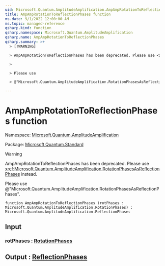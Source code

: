 ```yaml
---
uid: Microsoft.Quantum.AmplitudeAmplification.AmpAmpRotationToReflectionPhases
title: AmpAmpRotationToReflectionPhases function
ms.date: 9/1/2022 12:00:00 AM
ms.topic: managed-reference
qsharp.kind: function
qsharp.namespace: Microsoft.Quantum.AmplitudeAmplification
qsharp.name: AmpAmpRotationToReflectionPhases
qsharp.summary: >+
  > [!WARNING]

  > AmpAmpRotationToReflectionPhases has been deprecated. Please use <xref:Microsoft.Quantum.AmplitudeAmplification.RotationPhasesAsReflectionPhases> instead.

  >

  > Please use

  > @"Microsoft.Quantum.AmplitudeAmplification.RotationPhasesAsReflectionPhases".

---
```


# AmpAmpRotationToReflectionPhases function

Namespace: [Microsoft.Quantum.AmplitudeAmplification](xref:Microsoft.Quantum.AmplitudeAmplification)

Package: [Microsoft.Quantum.Standard](https://nuget.org/packages/Microsoft.Quantum.Standard)


> [!WARNING]
> AmpAmpRotationToReflectionPhases has been deprecated. Please use <xref:Microsoft.Quantum.AmplitudeAmplification.RotationPhasesAsReflectionPhases> instead.
>
> Please use
> @"Microsoft.Quantum.AmplitudeAmplification.RotationPhasesAsReflectionPhases".



```qsharp
function AmpAmpRotationToReflectionPhases (rotPhases : Microsoft.Quantum.AmplitudeAmplification.RotationPhases) : Microsoft.Quantum.AmplitudeAmplification.ReflectionPhases
```


## Input

### rotPhases : [RotationPhases](xref:Microsoft.Quantum.AmplitudeAmplification.RotationPhases)





## Output : [ReflectionPhases](xref:Microsoft.Quantum.AmplitudeAmplification.ReflectionPhases)

